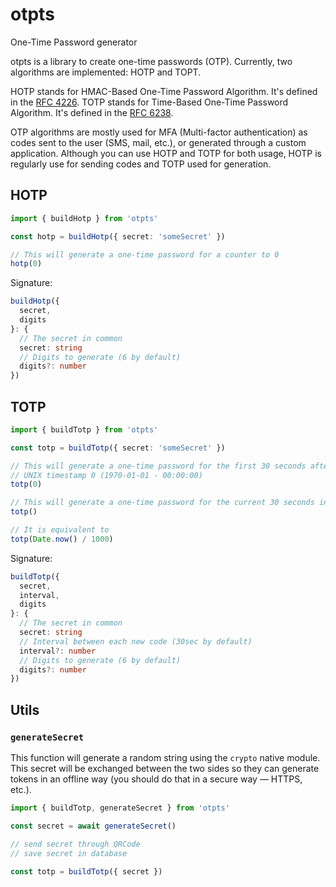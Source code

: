# otpts

One-Time Password generator

otpts is a library to create one-time passwords (OTP). Currently, two algorithms are implemented: HOTP and TOPT.

HOTP stands for HMAC-Based One-Time Password Algorithm. It's defined in the [RFC 4226](https://tools.ietf.org/html/rfc4226).
TOTP stands for Time-Based One-Time Password Algorithm. It's defined in the [RFC 6238](https://tools.ietf.org/html/rfc6238).

OTP algorithms are mostly used for MFA (Multi-factor authentication) as codes sent to the user (SMS, mail, etc.), or generated through a custom application.
Although you can use HOTP and TOTP for both usage, HOTP is regularly use for sending codes and TOTP used for generation.

## HOTP

```ts
import { buildHotp } from 'otpts'

const hotp = buildHotp({ secret: 'someSecret' })

// This will generate a one-time password for a counter to 0
hotp(0)
```

Signature:
```ts
buildHotp({
  secret,
  digits
}: {
  // The secret in common
  secret: string
  // Digits to generate (6 by default)
  digits?: number
})
```

## TOTP

```ts
import { buildTotp } from 'otpts'

const totp = buildTotp({ secret: 'someSecret' })

// This will generate a one-time password for the first 30 seconds after the
// UNIX timestamp 0 (1970-01-01 - 00:00:00)
totp(0)

// This will generate a one-time password for the current 30 seconds interval
totp()

// It is equivalent to
totp(Date.now() / 1000)
```

Signature:
```ts
buildTotp({
  secret,
  interval,
  digits
}: {
  // The secret in common
  secret: string
  // Interval between each new code (30sec by default)
  interval?: number
  // Digits to generate (6 by default)
  digits?: number
})
```

## Utils

### `generateSecret`

This function will generate a random string using the `crypto` native module. This secret will be exchanged between the two sides so they can generate tokens in an offline way (you should do that in a secure way — HTTPS, etc.).

```ts
import { buildTotp, generateSecret } from 'otpts'

const secret = await generateSecret()

// send secret through QRCode
// save secret in database

const totp = buildTotp({ secret })
```
